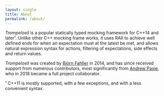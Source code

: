 ```yaml
---
layout: single
title: About
permalink: /about/
---
```


*Trompeloeil* is a popular statically typed mocking framework for C++14 and
later¹. Unlike other C++ mocking frame works, it uses RAII to achieve well
defined ends for when an expectation must at the latest be met, and allows
natural expression syntax for actions, filtering of expectations, side effects
and return values.

*Trompeloeil* was created by
[Björn Fahller](https://github.com/rollbear) in 2014, and has
since received support from numerous contributors, most significantly from
[Andrew Paxie](https://github.com/AndrewPaxie), who in 2018 became a full
project collaborator.

¹ C++11 is mostly supported, with a few exceptions, and with a less convenient
syntax.

